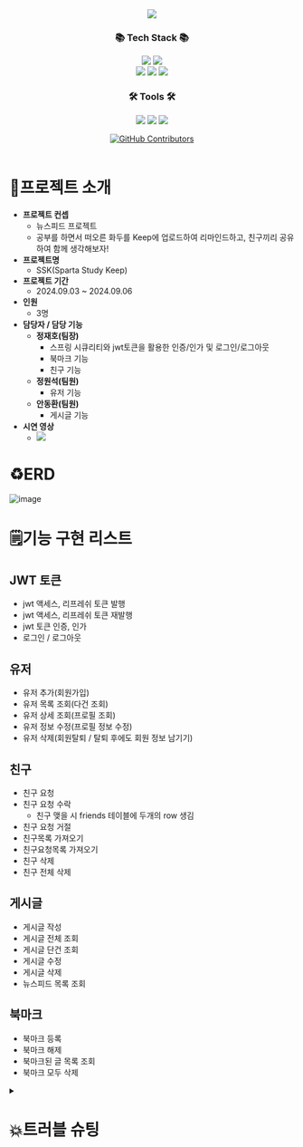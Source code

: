 <div align=center>
<img src="https://capsule-render.vercel.app/api?type=waving&color=auto&height=200&section=header&text=Sparta-Study-Keep&fontSize=75" />
</div>
<div align=center>
	<h3>📚 Tech Stack 📚</h3>
</div>
<div align="center">
	<img src="https://img.shields.io/badge/Java-007396?style=flat&logo=Conda-Forge&logoColor=white" />
  <img src="https://img.shields.io/badge/MySQL-4479A1?style=flat&logo=MySQL&logoColor=white" />
  <br>
	<img src="https://img.shields.io/badge/Spring-6DB33F?style=flat&logo=Spring&logoColor=white" />
  <img src="https://img.shields.io/badge/SpringBoot-6DB33F?style=flat&logo=SpringBoot&logoColor=white" />
  <img src="https://img.shields.io/badge/SpringSecurity-6DB33F?style=flat&logo=SpringSecurity&logoColor=white" />
</div>

<div align=center>
	<h3>🛠️ Tools 🛠️</h3>
</div>
<div align="center">
	<img src="https://img.shields.io/badge/intellij-000000?style=flat&logo=intellijidea&logoColor=white" />
  	<img src="https://img.shields.io/badge/Git-F05032?style=flat&logo=Git&logoColor=white" />
  	<img src="https://img.shields.io/badge/GitHub-181717?style=flat&logo=GitHub&logoColor=white" />
</div>

</p>
  <p align="center">
    <a href="https://https://github.com/Nameless1004/ssk/graphs/contributors">
      <img alt="GitHub Contributors" src="https://img.shields.io/github/contributors/Nameless1004/ssk" />
    </a>
    <br />
      <br />
  </p>

# 📕프로젝트 소개
* **프로젝트 컨셉**
  * 뉴스피드 프로젝트
  * 공부를 하면서 떠오른 화두를 Keep에 업로드하여 리마인드하고, 친구끼리 공유하여 함께 생각해보자!
* **프로젝트명**
  * SSK(Sparta Study Keep)
* **프로젝트 기간**
  * 2024.09.03 ~ 2024.09.06
* **인원** 
  * 3명
* **담당자 / 담당 기능**
  * **정재호(팀장)**
    * 스프링 시큐리티와 jwt토큰을 활용한 인증/인가 및 로그인/로그아웃
    * 북마크 기능
    * 친구 기능
  * **정원석(팀원)**
    * 유저 기능
  * **안동환(팀원)**
    * 게시글 기능
* **시연 영상**
  * <a href="https://www.youtube.com/watch?v=GtFrYQ21SpE" target='_blank'><img src="https://img.shields.io/badge/youtube-FF0000?style=flat&logo=youtube&logoColor=white" /></a>
   
# ♻️ERD
![image](https://github.com/user-attachments/assets/a4214bd4-e9ad-47e4-8d92-1847abf8b1ca)

# 🗒️기능 구현 리스트
## JWT 토큰
* jwt 액세스, 리프레쉬 토큰 발행
* jwt 액세스, 리프레쉬 토큰 재발행
* jwt 토큰 인증, 인가
* 로그인 / 로그아웃
## 유저
* 유저 추가(회원가입)
* 유저 목록 조회(다건 조회)
* 유저 상세 조회(프로필 조회)
* 유저 정보 수정(프로필 정보 수정)
* 유저 삭제(회원탈퇴 / 탈퇴 후에도 회원 정보 남기기)
## 친구
* 친구 요청
* 친구 요청 수락
  * 친구 맺을 시 friends 테이블에 두개의 row 생김
* 친구 요청 거절
* 친구목록 가져오기
* 친구요청목록 가져오기
* 친구 삭제
* 친구 전체 삭제
## 게시글
* 게시글 작성
* 게시글 전체 조회
* 게시글 단건 조회
* 게시글 수정
* 게시글 삭제
* 뉴스피드 목록 조회
## 북마크
* 북마크 등록
* 북마크 해제
* 북마크된 글 목록 조회
* 북마크 모두 삭제

<details>
	<summary><h1>💥트러블 슈팅</h1></summary>
	<img src= "https://github.com/user-attachments/assets/c4ec07dc-3521-4220-a356-85d67a1ccfa1"/>
 	<img src="https://github.com/user-attachments/assets/2b5cdd19-6c9a-4562-9443-dd5a65612633"/>
</details>

